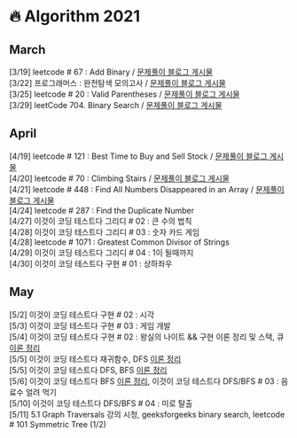 # 🔥 Algorithm 2021

## March 
[3/19] leetcode # 67 : Add Binary / [문제풀이 블로그 게시물](https://velog.io/@mjhuh263/TIL-102-Algorithm-Leetcode-67.-Add-Binary)<br>
[3/22] 프로그래머스 : 완전탐색 모의고사  / [문제풀이 블로그 게시물](https://velog.io/@mjhuh263/TIL-107-Algorithm-%ED%94%84%EB%A1%9C%EA%B7%B8%EB%9E%98%EB%A8%B8%EC%8A%A4-%EC%99%84%EC%A0%84%ED%83%90%EC%83%89-%EB%AA%A8%EC%9D%98%EA%B3%A0%EC%82%AC)<br>
[3/25] leetcode # 20 : Valid Parentheses  / [문제풀이 블로그 게시물](https://velog.io/@mjhuh263/TIL-108-Algorithm-LeetCode-20.-Valid-Parentheses)<br>
[3/29] leetCode 704. Binary Search  / [문제풀이 블로그 게시물](https://velog.io/@mjhuh263/TIL-114-Algorithm-LeetCode-704.-Binary-Search)<br>

## April
[4/19] leetcode # 121 : Best Time to Buy and Sell Stock / [문제풀이 블로그 게시물](https://velog.io/@mjhuh263/TIL-116-Algorithm-LeetCode-121.-Best-Time-to-Buy-and-Sell-Stock)<br>
[4/20] leetcode # 70 : Climbing Stairs / [문제풀이 블로그 게시물](https://velog.io/@mjhuh263/TIL-118-Algorithm-70.-Climbing-Stairs)<br>
[4/21] leetcode # 448 : Find All Numbers Disappeared in an Array / [문제풀이 블로그 게시물](https://velog.io/@mjhuh263/TIL-120-Algorithm-448.-Find-All-Numbers-Disappeared-in-an-Array)<br>
[4/24] leetcode # 287 : Find the Duplicate Number<br>
[4/27] 이것이 코딩 테스트다 그리디 # 02 : 큰 수의 법칙 <br>
[4/28] 이것이 코딩 테스트다 그리디 # 03 : 숫자 카드 게임 <br>
[4/28] leetcode # 1071 : Greatest Common Divisor of Strings <br>
[4/29] 이것이 코딩 테스트다 그리디 # 04 : 1이 될때까지 <br>
[4/30] 이것이 코딩 테스트다 구현 # 01 : 상하좌우 <br>

## May
[5/2] 이것이 코딩 테스트다 구현 # 02 : 시각 <br>
[5/3] 이것이 코딩 테스트다 구현 # 03 : 게임 개발 <br>
[5/4] 이것이 코딩 테스트다 구현 # 02 : 왕실의 나이트 && 구현 이론 정리 및 스택, 큐 [이론 정리](https://www.notion.so/599c1d2f458d4e22b393643d0d1ac2ac)<br>
[5/5] 이것이 코딩 테스트다 재귀함수, DFS [이론 정리](https://www.notion.so/599c1d2f458d4e22b393643d0d1ac2ac)<br>
[5/5] 이것이 코딩 테스트다 DFS, BFS [이론 정리](https://www.notion.so/599c1d2f458d4e22b393643d0d1ac2ac)<br>
[5/6] 이것이 코딩 테스트다 BFS [이론 정리](https://www.notion.so/599c1d2f458d4e22b393643d0d1ac2ac), 이것이 코딩 테스트다 DFS/BFS # 03 : 음료수 얼려 먹기<br>
[5/10] 이것이 코딩 테스트다 DFS/BFS # 04 : 미로 탈출<br>
[5/11] 5.1 Graph Traversals 강의 시청, geeksforgeeks binary search, leetcode # 101 Symmetric Tree (1/2)<br>